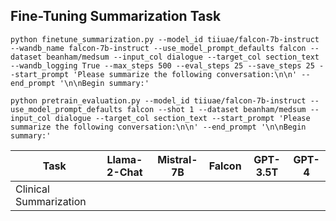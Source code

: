 ## Fine-Tuning Summarization Task

```
python finetune_summarization.py --model_id tiiuae/falcon-7b-instruct --wandb_name falcon-7b-instruct --use_model_prompt_defaults falcon --dataset beanham/medsum --input_col dialogue --target_col section_text --wandb_logging True --max_steps 500 --eval_steps 25 --save_steps 25 --start_prompt 'Please summarize the following conversation:\n\n' --end_prompt '\n\nBegin summary:'
```

```
python pretrain_evaluation.py --model_id tiiuae/falcon-7b-instruct --use_model_prompt_defaults falcon --shot 1 --dataset beanham/medsum --input_col dialogue --target_col section_text --start_prompt 'Please summarize the following conversation:\n\n' --end_prompt '\n\nBegin summary:'
```

| Task                   | Llama-2-Chat | Mistral-7B | Falcon | GPT-3.5T | GPT-4 |
| ---------------------- | ------------ | ---------- | ------ | -------- | ----- |
| Clinical Summarization |              |            |        |          |       |
